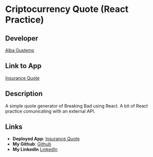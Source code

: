 # Criptocurrency Quote (React Practice)
## Developer
[Alba Gustems](https://github.com/AGustems)

## Link to App
[Insurance Quote](https://agustems-criptocurrency.netlify.app)

## Description
A simple quote generator of Breaking Bad using React.
A bit of React practice comunicating with an external API.

## Links
* **Deployed App**: [Insurance Quote](https://agustems-criptocurrency.netlify.app)
* **My Github**: [Github](https://github.com/AGustems/)
* **My LinkedIn** [LinkedIn](https://www.linkedin.com/in/albagustemsolle/)